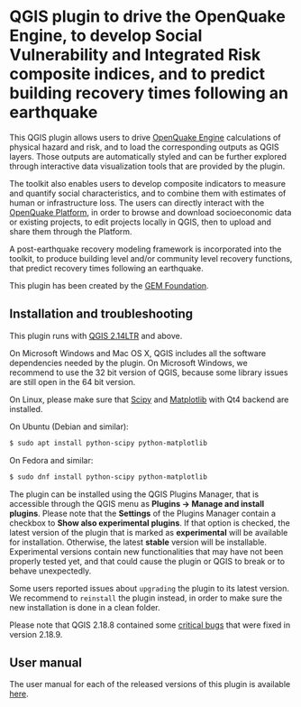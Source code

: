 # QGIS plugin to drive the OpenQuake Engine, to develop Social Vulnerability and Integrated Risk composite indices, and to predict building recovery times following an earthquake

This QGIS plugin allows users to drive [OpenQuake Engine](https://github.com/gem/oq-engine/)
calculations of physical hazard and risk, and to load the corresponding outputs
as QGIS layers. Those outputs are automatically styled and can be further explored
through interactive data visualization tools that are provided by the plugin.

The toolkit also enables users to develop composite indicators to
measure and quantify social characteristics, and to combine them with estimates of
human or infrastructure loss. The users can directly interact with the
[OpenQuake Platform](https://platform.openquake.org/), in order to
browse and download socioeconomic data or existing projects, to edit
projects locally in QGIS, then to upload and share them through the Platform.

A post-earthquake recovery modeling framework is incorporated into the toolkit,
to produce building level and/or community level recovery functions, that
predict recovery times following an earthquake.

This plugin has been created by the [GEM Foundation](http://www.globalquakemodel.org/gem/).


## Installation and troubleshooting

This plugin runs with [QGIS 2.14LTR](http://qgis.org/it/site/forusers/alldownloads.html)
and above.

On Microsoft Windows and Mac OS X, QGIS includes all the software dependencies needed by the plugin.
On Microsoft Windows, we recommend to use the 32 bit version of QGIS, because some library issues are
still open in the 64 bit version.

On Linux, please make sure that [Scipy](https://www.scipy.org/install.html) and
[Matplotlib](https://matplotlib.org/users/installing.html) with Qt4 backend are installed.

On Ubuntu (Debian and similar):

```bash
$ sudo apt install python-scipy python-matplotlib
```

On Fedora and similar:

```bash
$ sudo dnf install python-scipy python-matplotlib
```

The plugin can be installed using the QGIS Plugins Manager, that is accessible through the
QGIS menu as **Plugins -> Manage and install plugins**. Please note that the **Settings** of
the Plugins Manager contain a checkbox to **Show also experimental plugins**. If that option
is checked, the latest version of the plugin that is marked as **experimental**
will be available for installation. Otherwise, the latest **stable** version
will be installable. Experimental versions contain new functionalities that may
have not been properly tested yet, and that could cause the plugin or QGIS to
break or to behave unexpectedly.

Some users reported issues about `upgrading` the plugin to its latest version.
We recommend to `reinstall` the plugin instead, in order to make sure the new installation is
done in a clean folder.

Please note that QGIS 2.18.8 contained some
[critical bugs](http://www.mail-archive.com/qgis-user@lists.osgeo.org/msg37309.html)
that were fixed in version 2.18.9.


## User manual

The user manual for each of the released versions of this plugin is available
[here](http://docs.openquake.org/oq-irmt-qgis/).
